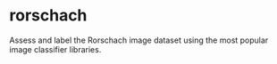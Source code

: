 # rorschach
Assess and label the Rorschach image dataset using the most popular image classifier libraries.

